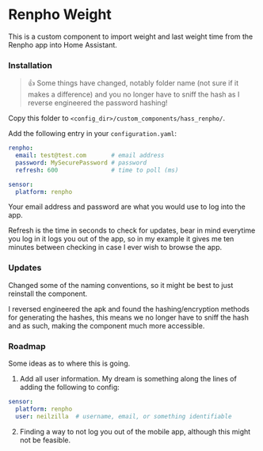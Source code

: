 # Renpho Weight

This is a custom component to import weight and last weight time from the Renpho app into Home Assistant.

### Installation

> :+1: Some things have changed, notably folder name (not sure if it makes a difference) and you no longer have to sniff the hash as I reverse engineered the password hashing!

Copy this folder to `<config_dir>/custom_components/hass_renpho/`.

Add the following entry in your `configuration.yaml`:

```yaml
renpho:
  email: test@test.com       # email address
  password: MySecurePassword # password
  refresh: 600               # time to poll (ms)

sensor:
  platform: renpho
```

Your email address and password are what you would use to log into the app.

Refresh is the time in seconds to check for updates, bear in mind everytime you log in it logs you out of the app, so in my example it gives me ten minutes between checking in case I ever wish to browse the app.

### Updates
Changed some of the naming conventions, so it might be best to just reinstall the component.

I reversed engineered the apk and found the hashing/encryption methods for generating the hashes, this means we no longer have to sniff the hash and as such, making the component much more accessible.

### Roadmap
Some ideas as to where this is going.
1. Add all user information.  My dream is something along the lines of adding the following to config:
```yaml
sensor:
  platform: renpho
  user: neilzilla  # username, email, or something identifiable
```
2. Finding a way to not log you out of the mobile app, although this might not be feasible.


